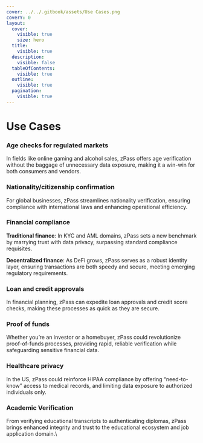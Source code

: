 ```yaml
---
cover: ../../.gitbook/assets/Use Cases.png
coverY: 0
layout:
  cover:
    visible: true
    size: hero
  title:
    visible: true
  description:
    visible: false
  tableOfContents:
    visible: true
  outline:
    visible: true
  pagination:
    visible: true
---
```


# Use Cases

### **Age checks for regulated markets**

In fields like online gaming and alcohol sales, zPass offers age verification without the baggage of unnecessary data exposure, making it a win-win for both consumers and vendors.

### **Nationality/citizenship confirmation**

For global businesses, zPass streamlines nationality verification, ensuring compliance with international laws and enhancing operational efficiency.

### **Financial compliance**

**Traditional finance**: In KYC and AML domains, zPass sets a new benchmark by marrying trust with data privacy, surpassing standard compliance requisites.

**Decentralized finance**: As DeFi grows, zPass serves as a robust identity layer, ensuring transactions are both speedy and secure, meeting emerging regulatory requirements.

### **Loan and credit approvals**

In financial planning, zPass can expedite loan approvals and credit score checks, making these processes as quick as they are secure.

### **Proof of funds**

Whether you’re an investor or a homebuyer, zPass could revolutionize proof-of-funds processes, providing rapid, reliable verification while safeguarding sensitive financial data.

### **Healthcare privacy**

In the US, zPass could reinforce HIPAA compliance by offering “need-to-know” access to medical records, and limiting data exposure to authorized individuals only.

### **Academic Verification**

From verifying educational transcripts to authenticating diplomas, zPass brings enhanced integrity and trust to the educational ecosystem and job application domain.\
